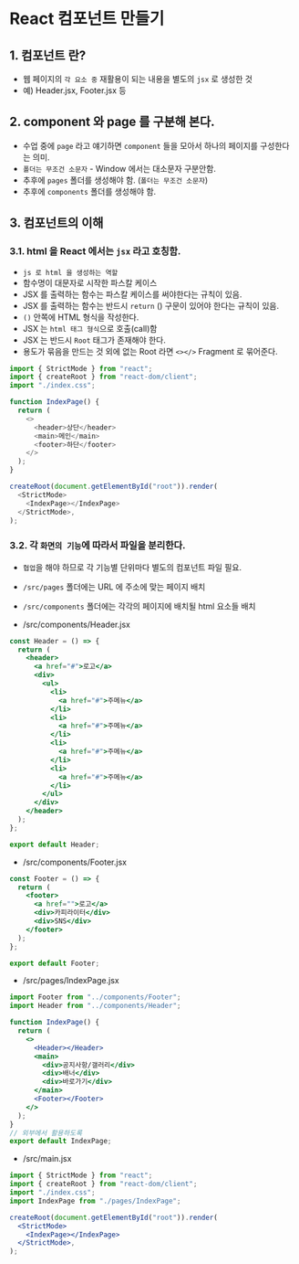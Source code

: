 # React 컴포넌트 만들기

## 1. 컴포넌트 란?

- 웹 페이지의 `각 요소 중` 재활용이 되는 내용을 별도의 `jsx` 로 생성한 것
- 예) Header.jsx, Footer.jsx 등

## 2. component 와 page 를 구분해 본다.

- 수업 중에 `page` 라고 얘기하면 `component` 들을 모아서 하나의 페이지를 구성한다는 의미.
- `폴더는 무조건 소문자` - Window 에서는 대소문자 구분안함.
- 추후에 `pages` 폴더를 생성해야 함. (`폴더는 무조건 소문자`)
- 추후에 `components` 폴더를 생성해야 함.

## 3. 컴포넌트의 이해

### 3.1. html 을 React 에서는 `jsx` 라고 호칭함.

- `js 로 html 을 생성하는 역할`
- 함수명이 대문자로 시작한 파스칼 케이스
- JSX 를 출력하는 함수는 파스칼 케이스를 써야한다는 규칙이 있음.
- JSX 를 출력하는 함수는 반드시 `return` () 구문이 있어야 한다는 규칙이 있음.
- `()` 안쪽에 HTML 형식을 작성한다.
- JSX 는 `html 태그 형식`으로 호출(call)함
- JSX 는 반드시 `Root` 태그가 존재해야 한다.
- 용도가 묶음을 만드는 것 외에 없는 Root 라면 `<></>` Fragment 로 묶어준다.

```js
import { StrictMode } from "react";
import { createRoot } from "react-dom/client";
import "./index.css";

function IndexPage() {
  return (
    <>
      <header>상단</header>
      <main>메인</main>
      <footer>하단</footer>
    </>
  );
}

createRoot(document.getElementById("root")).render(
  <StrictMode>
    <IndexPage></IndexPage>
  </StrictMode>,
);
```

### 3.2. 각 `화면의 기능`에 따라서 파일을 분리한다.

- `협업`을 해야 하므로 각 기능별 단위마다 별도의 컴포넌트 파일 필요.
- `/src/pages` 폴더에는 URL 에 주소에 맞는 페이지 배치
- `/src/components` 폴더에는 각각의 페이지에 배치될 html 요소들 배치

- /src/components/Header.jsx

```jsx
const Header = () => {
  return (
    <header>
      <a href="#">로고</a>
      <div>
        <ul>
          <li>
            <a href="#">주메뉴</a>
          </li>
          <li>
            <a href="#">주메뉴</a>
          </li>
          <li>
            <a href="#">주메뉴</a>
          </li>
          <li>
            <a href="#">주메뉴</a>
          </li>
        </ul>
      </div>
    </header>
  );
};

export default Header;
```

- /src/components/Footer.jsx

```jsx
const Footer = () => {
  return (
    <footer>
      <a href="">로고</a>
      <div>카피라이터</div>
      <div>SNS</div>
    </footer>
  );
};

export default Footer;
```

- /src/pages/IndexPage.jsx

```jsx
import Footer from "../components/Footer";
import Header from "../components/Header";

function IndexPage() {
  return (
    <>
      <Header></Header>
      <main>
        <div>공지사항/갤러리</div>
        <div>배너</div>
        <div>바로가기</div>
      </main>
      <Footer></Footer>
    </>
  );
}
// 외부에서 활용하도록
export default IndexPage;
```

- /src/main.jsx

```jsx
import { StrictMode } from "react";
import { createRoot } from "react-dom/client";
import "./index.css";
import IndexPage from "./pages/IndexPage";

createRoot(document.getElementById("root")).render(
  <StrictMode>
    <IndexPage></IndexPage>
  </StrictMode>,
);
```
